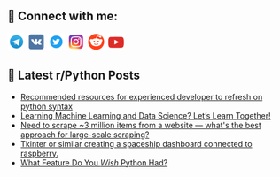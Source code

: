 ## 🔎 Connect with me:
[<img src="https://github.com/bullbesh/bullbesh/blob/main/images/Telegram.png" width="32" height="32" />](https://t.me/bullbesh)
[<img src="https://github.com/bullbesh/bullbesh/blob/main/images/VK.png" width="32" height="32" />](https://vk.com/bullbesh)
[<img src="https://github.com/bullbesh/bullbesh/blob/main/images/Twitter.png" width="32" height="32" />](https://twitter.com/bullbesh1)
[<img src="https://github.com/bullbesh/bullbesh/blob/main/images/Instagram.png" width="32" height="32" />](https://www.instagram.com/bullbesh)
[<img src="https://github.com/bullbesh/bullbesh/blob/main/images/Reddit.png" width="32" height="32" />](https://www.reddit.com/user/bullbesh)
[<img src="https://github.com/bullbesh/bullbesh/blob/main/images/YouTube.png" width="32" height="32" />](https://www.youtube.com/channel/UCtfjRs6uzgq5mfm8S06WTcg)

## 📕 Latest r/Python Posts
<!-- BLOG-POST-LIST:START -->
- [Recommended resources for experienced developer to refresh on python syntax](https://www.reddit.com/r/Python/comments/1krhp16/recommended_resources_for_experienced_developer/)
- [Learning Machine Learning and Data Science? Let’s Learn Together!](https://www.reddit.com/r/Python/comments/1kr8cvg/learning_machine_learning_and_data_science_lets/)
- [Need to scrape ~3 million items from a website — what&#39;s the best approach for large-scale scraping?](https://www.reddit.com/r/Python/comments/1kr1dfo/need_to_scrape_3_million_items_from_a_website/)
- [Tkinter or similar creating a spaceship dashboard connected to raspberry.](https://www.reddit.com/r/Python/comments/1kr1b4a/tkinter_or_similar_creating_a_spaceship_dashboard/)
- [What Feature Do You *Wish* Python Had?](https://www.reddit.com/r/Python/comments/1kr0dnr/what_feature_do_you_wish_python_had/)
<!-- BLOG-POST-LIST:END -->
